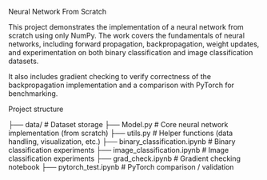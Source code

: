 Neural Network From Scratch

This project demonstrates the implementation of a neural network from scratch using only NumPy.
The work covers the fundamentals of neural networks, including forward propagation, backpropagation, weight updates, and experimentation on both binary classification and image classification datasets.

It also includes gradient checking to verify correctness of the backpropagation implementation and a comparison with PyTorch for benchmarking.

Project structure

├── data/                         # Dataset storage
├── Model.py                      # Core neural network implementation (from scratch)
├── utils.py                      # Helper functions (data handling, visualization, etc.)
├── binary_classification.ipynb   # Binary classification experiments
├── image_classification.ipynb    # Image classification experiments
├── grad_check.ipynb              # Gradient checking notebook
├── pytorch_test.ipynb            # PyTorch comparison / validation


